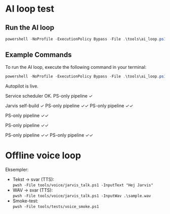 ﻿# AI loop test

## Run the AI loop
```powershell
powershell -NoProfile -ExecutionPolicy Bypass -File .\tools\ai_loop.ps1
```

## Example Commands
To run the AI loop, execute the following command in your terminal:
```powershell
powershell -NoProfile -ExecutionPolicy Bypass -File .\tools\ai_loop.ps1
```
Autopilot is live.

Service scheduler OK.
PS-only pipeline ✓

Jarvis self-build ✓
PS-only pipeline ✓✓
PS-only pipeline ✓✓






PS-only pipeline ✓✓


PS-only pipeline ✓✓

PS-only pipeline ✓✓
PS-only pipeline ✓✓


# Offline voice loop

Eksempler:
- Tekst → svar (TTS):  
  `pwsh -File tools/voice/jarvis_talk.ps1 -InputText "Hej Jarvis"`
- WAV → svar (TTS):  
  `pwsh -File tools/voice/jarvis_talk.ps1 -InputWav .\sample.wav`
- Smoke-test:  
  `pwsh -File tools/tests/voice_smoke.ps1`






